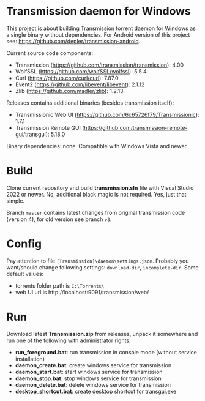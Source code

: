 # Transmission daemon for Windows
This project is about building Transmission torrent daemon for Windows as a single binary without dependencies. For Android version of this project see: https://github.com/depler/transmission-android.

Current source code components:
* Transmission (https://github.com/transmission/transmission): 4.00
* WolfSSL (https://github.com/wolfSSL/wolfssl): 5.5.4
* Curl (https://github.com/curl/curl): 7.87.0
* Event2 (https://github.com/libevent/libevent): 2.1.12
* Zlib (https://github.com/madler/zlib): 1.2.13

Releases contains additional binaries (besides transmission itself):
* Transmissionic Web UI (https://github.com/6c65726f79/Transmissionic): 1.7.1
* Transmission Remote GUI (https://github.com/transmission-remote-gui/transgui): 5.18.0

Binary dependencies: none. Compatible with Windows Vista and newer.

# Build
Clone current repository and build **transmission.sln** file with Visual Studio 2022 or newer. No, additional black magic is not required. Yes, just that simple.

Branch `master` contains latest changes from original transmission code (version 4), for old version see branch `v3`.

# Config
Pay attention to file `[Transmission]\daemon\settings.json`. Probably you want/should change following settings: `download-dir`, `incomplete-dir`. Some default values:
- torrents folder path is `C:\Torrents\`
- web UI url is http://localhost:9091/transmission/web/

# Run
Download latest **Transmission.zip** from releases, unpack it somewhere and run one of the following with administrator rights:
* **run_foreground.bat**: run transmission in console mode (without service installation)
* **daemon_create.bat**: create windows service for transmission
* **daemon_start.bat**: start windows service for transmission
* **daemon_stop.bat**: stop windows service for transmission
* **daemon_delete.bat**: delete windows service for transmission
* **desktop_shortcut.bat**: create desktop shortcut for transgui.exe

